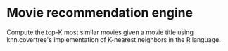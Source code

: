 # Movie recommendation engine
 Compute the top-K most similar movies given a movie title using knn.covertree's implementation of K-nearest neighbors in the R language.
